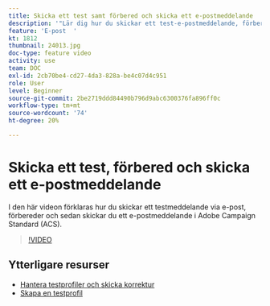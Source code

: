 ```yaml
---
title: Skicka ett test samt förbered och skicka ett e-postmeddelande
description: '"Lär dig hur du skickar ett test-e-postmeddelande, förbereder och sedan skickar e-postmeddelandet. "'
feature: 'E-post  '
kt: 1812
thumbnail: 24013.jpg
doc-type: feature video
activity: use
team: DOC
exl-id: 2cb70be4-cd27-4da3-828a-be4c07d4c951
role: User
level: Beginner
source-git-commit: 2be2719ddd84490b796d9abc6300376fa896ff0c
workflow-type: tm+mt
source-wordcount: '74'
ht-degree: 20%

---
```


# Skicka ett test, förbered och skicka ett e-postmeddelande

I den här videon förklaras hur du skickar ett testmeddelande via e-post, förbereder och sedan skickar du ett e-postmeddelande i Adobe Campaign Standard (ACS).

>[!VIDEO](https://video.tv.adobe.com/v/24013/)

## Ytterligare resurser

* [Hantera testprofiler och skicka korrektur](https://docs.adobe.com/content/help/en/campaign-standard/using/testing-and-sending/preparing-and-testing-messages/managing-test-profiles-and-sending-proofs.html)
* [Skapa en testprofil](/help/profiles-and-audiences/creating-a-profile.md)
